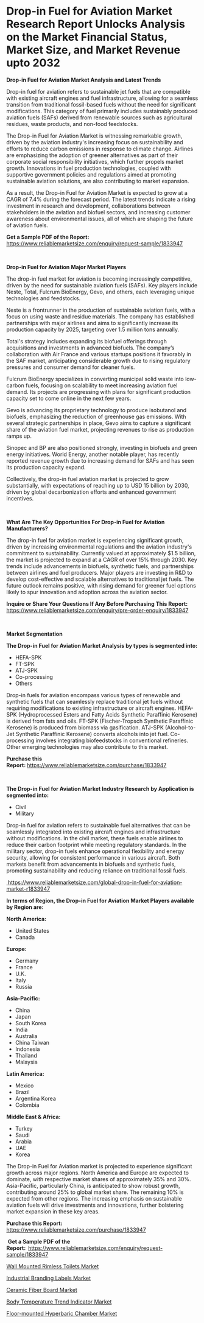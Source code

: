 <p><h1>Drop-in Fuel for Aviation Market Research Report Unlocks Analysis on the Market Financial Status, Market Size, and Market Revenue upto 2032</h1></p><p><strong>Drop-in Fuel for Aviation Market Analysis and Latest Trends</strong></p>
<p><p>Drop-in fuel for aviation refers to sustainable jet fuels that are compatible with existing aircraft engines and fuel infrastructure, allowing for a seamless transition from traditional fossil-based fuels without the need for significant modifications. This category of fuel primarily includes sustainably produced aviation fuels (SAFs) derived from renewable sources such as agricultural residues, waste products, and non-food feedstocks.</p><p>The Drop-in Fuel for Aviation Market is witnessing remarkable growth, driven by the aviation industry's increasing focus on sustainability and efforts to reduce carbon emissions in response to climate change. Airlines are emphasizing the adoption of greener alternatives as part of their corporate social responsibility initiatives, which further propels market growth. Innovations in fuel production technologies, coupled with supportive government policies and regulations aimed at promoting sustainable aviation solutions, are also contributing to market expansion.</p><p>As a result, the Drop-in Fuel for Aviation Market is expected to grow at a CAGR of 7.4% during the forecast period. The latest trends indicate a rising investment in research and development, collaborations between stakeholders in the aviation and biofuel sectors, and increasing customer awareness about environmental issues, all of which are shaping the future of aviation fuels.</p></p>
<p><strong>Get a Sample PDF of the Report:&nbsp;</strong> <a href="https://www.reliablemarketsize.com/enquiry/request-sample/1833947?utm_campaign=1832&utm_medium=2&utm_source=Github&utm_content=ia&utm_term=06012025&utm_id=drop-in-fuel-for-aviation">https://www.reliablemarketsize.com/enquiry/request-sample/1833947</a></p>
<p>&nbsp;</p>
<p><strong>Drop-in Fuel for Aviation Major Market Players</strong></p>
<p><p>The drop-in fuel market for aviation is becoming increasingly competitive, driven by the need for sustainable aviation fuels (SAFs). Key players include Neste, Total, Fulcrum BioEnergy, Gevo, and others, each leveraging unique technologies and feedstocks.</p><p>Neste is a frontrunner in the production of sustainable aviation fuels, with a focus on using waste and residue materials. The company has established partnerships with major airlines and aims to significantly increase its production capacity by 2025, targeting over 1.5 million tons annually. </p><p>Total's strategy includes expanding its biofuel offerings through acquisitions and investments in advanced biofuels. The company’s collaboration with Air France and various startups positions it favorably in the SAF market, anticipating considerable growth due to rising regulatory pressures and consumer demand for cleaner fuels.</p><p>Fulcrum BioEnergy specializes in converting municipal solid waste into low-carbon fuels, focusing on scalability to meet increasing aviation fuel demand. Its projects are progressing with plans for significant production capacity set to come online in the next few years.</p><p>Gevo is advancing its proprietary technology to produce isobutanol and biofuels, emphasizing the reduction of greenhouse gas emissions. With several strategic partnerships in place, Gevo aims to capture a significant share of the aviation fuel market, projecting revenues to rise as production ramps up.</p><p>Sinopec and BP are also positioned strongly, investing in biofuels and green energy initiatives. World Energy, another notable player, has recently reported revenue growth due to increasing demand for SAFs and has seen its production capacity expand.</p><p>Collectively, the drop-in fuel aviation market is projected to grow substantially, with expectations of reaching up to USD 15 billion by 2030, driven by global decarbonization efforts and enhanced government incentives.</p></p>
<p>&nbsp;</p>
<p><strong>What Are The Key Opportunities For Drop-in Fuel for Aviation Manufacturers?</strong></p>
<p><p>The drop-in fuel for aviation market is experiencing significant growth, driven by increasing environmental regulations and the aviation industry's commitment to sustainability. Currently valued at approximately $1.5 billion, the market is projected to expand at a CAGR of over 15% through 2030. Key trends include advancements in biofuels, synthetic fuels, and partnerships between airlines and fuel producers. Major players are investing in R&D to develop cost-effective and scalable alternatives to traditional jet fuels. The future outlook remains positive, with rising demand for greener fuel options likely to spur innovation and adoption across the aviation sector.</p></p>
<p><strong>Inquire or Share Your Questions If Any Before Purchasing This Report:</strong> <a href="https://www.reliablemarketsize.com/enquiry/pre-order-enquiry/1833947?utm_campaign=1832&utm_medium=2&utm_source=Github&utm_content=ia&utm_term=06012025&utm_id=drop-in-fuel-for-aviation">https://www.reliablemarketsize.com/enquiry/pre-order-enquiry/1833947</a></p>
<p>&nbsp;</p>
<p><strong>Market Segmentation</strong></p>
<p><strong>The Drop-in Fuel for Aviation Market Analysis by types is segmented into:</strong></p>
<p><ul><li>HEFA-SPK</li><li>FT-SPK</li><li>ATJ-SPK</li><li>Co-processing</li><li>Others</li></ul></p>
<p><p>Drop-in fuels for aviation encompass various types of renewable and synthetic fuels that can seamlessly replace traditional jet fuels without requiring modifications to existing infrastructure or aircraft engines. HEFA-SPK (Hydroprocessed Esters and Fatty Acids Synthetic Paraffinic Kerosene) is derived from fats and oils. FT-SPK (Fischer-Tropsch Synthetic Paraffinic Kerosene) is produced from biomass via gasification. ATJ-SPK (Alcohol-to-Jet Synthetic Paraffinic Kerosene) converts alcohols into jet fuel. Co-processing involves integrating biofeedstocks in conventional refineries. Other emerging technologies may also contribute to this market.</p></p>
<p><strong>Purchase this Report:&nbsp;</strong><a href="https://www.reliablemarketsize.com/purchase/1833947?utm_campaign=1832&utm_medium=2&utm_source=Github&utm_content=ia&utm_term=06012025&utm_id=drop-in-fuel-for-aviation">https://www.reliablemarketsize.com/purchase/1833947</a></p>
<p>&nbsp;</p>
<p><strong>The Drop-in Fuel for Aviation Market Industry Research by Application is segmented into:</strong></p>
<p><ul><li>Civil</li><li>Military</li></ul></p>
<p><p>Drop-in fuel for aviation refers to sustainable fuel alternatives that can be seamlessly integrated into existing aircraft engines and infrastructure without modifications. In the civil market, these fuels enable airlines to reduce their carbon footprint while meeting regulatory standards. In the military sector, drop-in fuels enhance operational flexibility and energy security, allowing for consistent performance in various aircraft. Both markets benefit from advancements in biofuels and synthetic fuels, promoting sustainability and reducing reliance on traditional fossil fuels.</p></p>
<p><a href="https://www.reliablemarketsize.com/global-drop-in-fuel-for-aviation-market-r1833947?utm_campaign=1832&utm_medium=2&utm_source=Github&utm_content=ia&utm_term=06012025&utm_id=drop-in-fuel-for-aviation">&nbsp;https://www.reliablemarketsize.com/global-drop-in-fuel-for-aviation-market-r1833947</a></p>
<p><strong>In terms of Region, the Drop-in Fuel for Aviation Market Players available by Region are:</strong></p>
<p>
    <p> <strong> North America: </strong>
        <ul>
            <li>United States</li>
            <li>Canada</li>
        </ul>
        </p> 
    <p> <strong> Europe: </strong>
        <ul>
            <li>Germany</li>
            <li>France</li>
            <li>U.K.</li>
            <li>Italy</li>
            <li>Russia</li>
        </ul>
        </p> 
    <p> <strong> Asia-Pacific: </strong>
        <ul>
            <li>China</li>
            <li>Japan</li>
            <li>South Korea</li>
            <li>India</li>
            <li>Australia</li>
            <li>China Taiwan</li>
            <li>Indonesia</li>
            <li>Thailand</li>
            <li>Malaysia</li>
        </ul>
        </p> 
    <p> <strong> Latin America: </strong>
        <ul>
            <li>Mexico</li>
            <li>Brazil</li>
            <li>Argentina Korea</li>
            <li>Colombia</li>
        </ul>
        </p> 
    <p> <strong> Middle East & Africa: </strong>
        <ul>
            <li>Turkey</li>
            <li>Saudi</li>
            <li>Arabia</li>
            <li>UAE</li>
            <li>Korea</li>
        </ul>
    </p>
    </p>
<p><p>The Drop-in Fuel for Aviation market is projected to experience significant growth across major regions. North America and Europe are expected to dominate, with respective market shares of approximately 35% and 30%. Asia-Pacific, particularly China, is anticipated to show robust growth, contributing around 25% to global market share. The remaining 10% is expected from other regions. The increasing emphasis on sustainable aviation fuels will drive investments and innovations, further bolstering market expansion in these key areas.</p></p>
<p><strong>Purchase this Report: </strong><a href="https://www.reliablemarketsize.com/purchase/1833947?utm_campaign=1832&utm_medium=2&utm_source=Github&utm_content=ia&utm_term=06012025&utm_id=drop-in-fuel-for-aviation">https://www.reliablemarketsize.com/purchase/1833947</a></p>
<p>&nbsp;<strong>Get a Sample PDF of the Report:&nbsp;&nbsp;</strong><a href="https://www.reliablemarketsize.com/enquiry/request-sample/1833947?utm_campaign=1832&utm_medium=2&utm_source=Github&utm_content=ia&utm_term=06012025&utm_id=drop-in-fuel-for-aviation">https://www.reliablemarketsize.com/enquiry/request-sample/1833947</a></p>
<p><strong></strong></p>
<p><p><a href="https://www.linkedin.com/pulse/wall-mounted-rimless-toilets-market-analysis-2025-2032-0dnnc?utm_campaign=1832&utm_medium=2&utm_source=Github&utm_content=ia&utm_term=06012025&utm_id=drop-in-fuel-for-aviation">Wall Mounted Rimless Toilets Market</a></p><p><a href="https://www.linkedin.com/pulse/intense-competition-growth-expected-industrial-branding-labels-5fxkf?utm_campaign=1832&utm_medium=2&utm_source=Github&utm_content=ia&utm_term=06012025&utm_id=drop-in-fuel-for-aviation">Industrial Branding Labels Market</a></p><p><a href="https://github.com/AKSHATREPORTPRIME/Market-Research-Report-List-6/blob/main/ceramic-fiber-board-market.md?utm_campaign=1832&utm_medium=2&utm_source=Github&utm_content=ia&utm_term=06012025&utm_id=drop-in-fuel-for-aviation">Ceramic Fiber Board Market</a></p><p><a href="https://www.linkedin.com/pulse/trends-body-temperature-trend-indicator-market-2025-2032-k8qxf?utm_campaign=1832&utm_medium=2&utm_source=Github&utm_content=ia&utm_term=06012025&utm_id=drop-in-fuel-for-aviation">Body Temperature Trend Indicator Market</a></p><p><a href="https://www.linkedin.com/pulse/amacro-overview-forecast-cagr-66-floor-mounted-hyperbaric-7blbf?utm_campaign=1832&utm_medium=2&utm_source=Github&utm_content=ia&utm_term=06012025&utm_id=drop-in-fuel-for-aviation">Floor-mounted Hyperbaric Chamber Market</a></p></p>